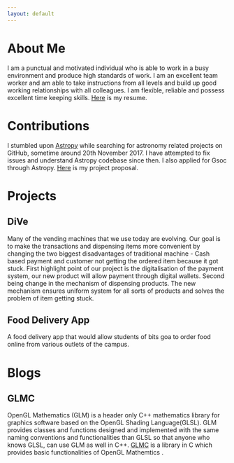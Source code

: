 ```yaml
---
layout: default
---
```


# About Me
I am a punctual and motivated individual who is able to work in a busy environment and produce high standards of work. I am an excellent team worker and am able to take instructions from all levels and build up good working relationships with all colleagues. I am flexible, reliable and possess excellent time keeping skills. [Here](./Awesome_CV.pdf) is my resume.

# Contributions

 I stumbled upon [Astropy](https://github.com/astropy/astropy) while searching for astronomy related projects on GitHub,
 sometime around 20th November 2017. I have attempted to fix issues and understand
 Astropy codebase since then. I also applied for Gsoc through Astropy. [Here](./Gsoc.pdf) is my project proposal.

# Projects

## DiVe
   Many of the vending machines that we use today are evolving. Our goal is to make 
   the transactions and dispensing items more convenient by changing the two 
   biggest disadvantages of traditional machine - Cash based payment and customer 
   not getting the ordered item because it got stuck. First highlight point of our project 
   is the digitalisation of the payment system, our new product will allow payment 
   through digital wallets. Second being change in the mechanism of dispensing 
   products. The new mechanism ensures uniform system for all sorts of products and 
   solves the problem of item getting stuck.

## Food Delivery App 
   A food delivery app that would allow students of bits goa to order food online from various
   outlets of the campus.

# Blogs

## GLMC
   OpenGL Mathematics (GLM) is a header only C++ mathematics library for graphics software based on the OpenGL Shading Language(GLSL).
   GLM provides classes and functions designed and implemented with the same naming conventions and functionalities than GLSL so that anyone who knows GLSL, can use GLM as well in C++.
	[GLMC](https://github.com/ananyashreyjain/glmc) is a library in C which provides basic functionalities of OpenGL Mathemtics . 

